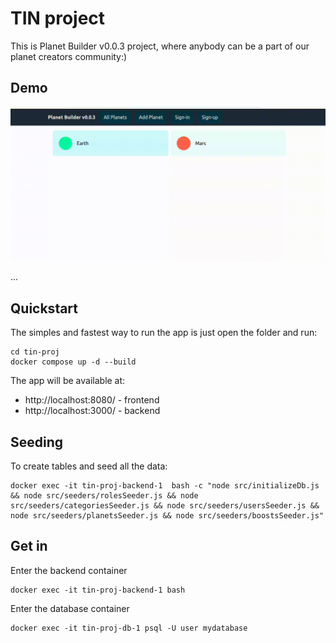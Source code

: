 # TIN project

This is Planet Builder v0.0.3 project, where anybody can be a part of our planet creators community:)

## Demo 

![tutorial.gif](tutorial.gif)

...

## Quickstart

The simples and fastest way to run the app is just open the folder and run:

```
cd tin-proj
docker compose up -d --build
```

The app will be available at:
- http://localhost:8080/ - frontend
- http://localhost:3000/ - backend

## Seeding

To create tables and seed all the data:

```
docker exec -it tin-proj-backend-1  bash -c "node src/initializeDb.js && node src/seeders/rolesSeeder.js && node src/seeders/categoriesSeeder.js && node src/seeders/usersSeeder.js && node src/seeders/planetsSeeder.js && node src/seeders/boostsSeeder.js"
```

## Get in

Enter the backend container
```
docker exec -it tin-proj-backend-1 bash
```

Enter the database container
```
docker exec -it tin-proj-db-1 psql -U user mydatabase
```
